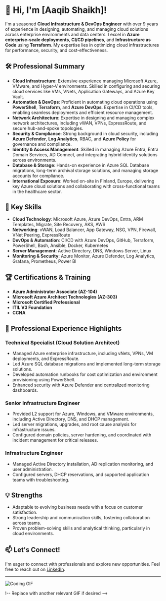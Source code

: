 
<!--#!(https://) --> <!-- Replace with a professional-themed GIF link -->

# 👋 Hi, I'm [Aaqib Shaikh]!

I'm a seasoned **Cloud Infrastructure & DevOps Engineer** with over 9 years of experience in designing, automating, and managing cloud solutions across enterprise environments and data centers. I excel in **Azure enterprise-scale deployments**, **CI/CD pipelines**, and **Infrastructure as Code** using **Terraform**. My expertise lies in optimizing cloud infrastructures for performance, security, and cost-effectiveness.

## 🛠 Professional Summary

- **Cloud Infrastructure**: Extensive experience managing Microsoft Azure, VMware, and Hyper-V environments. Skilled in configuring and securing cloud services like VMs, VNets, Application Gateways, and Azure Key Vault.
- **Automation & DevOps**: Proficient in automating cloud operations using **PowerShell**, **Terraform**, and **Azure DevOps**. Expertise in CI/CD tools, enabling seamless deployments and efficient resource management.
- **Network Architecture**: Expertise in designing and managing complex network architectures, including vWAN, VPNs, ExpressRoute, and secure hub-and-spoke topologies.
- **Security & Compliance**: Strong background in cloud security, including **Azure Defender**, **Log Analytics**, RBAC, and **Azure Policy** for governance and compliance.
- **Identity & Access Management**: Skilled in managing Azure Entra, Entra Domain Services, AD Connect, and integrating hybrid identity solutions across environments.
- **Database & Storage**: Hands-on experience in Azure SQL Database migrations, long-term archival storage solutions, and managing storage accounts for compliance.
- **International Exposure**: Worked on-site in Finland, Europe, delivering key Azure cloud solutions and collaborating with cross-functional teams in the healthcare sector.

## 🌟 Key Skills

- **Cloud Technology**: Microsoft Azure, Azure DevOps, Entra, ARM Templates, Migrate, Site Recovery, AKS, AWS
- **Networking**: vWAN, Load Balancer, App Gateway, NSG, VPN, Firewall, VNet Peering, ExpressRoute
- **DevOps & Automation**: CI/CD with Azure DevOps, GitHub, Terraform, PowerShell, Bash, Ansible, Docker, Kubernetes
- **Server Management**: Active Directory, DNS, Windows Server, Linux
- **Monitoring & Security**: Azure Monitor, Azure Defender, Log Analytics, Grafana, Prometheus, Power BI

## 🏆 Certifications & Training

- **Azure Administrator Associate (AZ-104)**
- **Microsoft Azure Architect Technologies (AZ-303)**
- **Microsoft Certified Professional**
- **ITIL V3 Foundation**
- **CCNA**

## 🎯 Professional Experience Highlights

### Technical Specialist (Cloud Solution Architect)
- Managed Azure enterprise infrastructure, including vNets, VPNs, VM deployments, and ExpressRoute.
- Led Azure SQL database migrations and implemented long-term storage solutions.
- Developed automation runbooks for cost optimization and environment provisioning using PowerShell.
- Enhanced security with Azure Defender and centralized monitoring dashboards.

### Senior Infrastructure Engineer
- Provided L2 support for Azure, Windows, and VMware environments, including Active Directory, DNS, and DHCP management.
- Led server migrations, upgrades, and root cause analysis for infrastructure issues.
- Configured domain policies, server hardening, and coordinated with incident management for critical releases.

### Infrastructure Engineer
- Managed Active Directory installation, AD replication monitoring, and user administration.
- Configured servers, DHCP reservations, and supported application teams with troubleshooting.

## 💡 Strengths

- Adaptable to evolving business needs with a focus on customer satisfaction.
- Strong leadership and communication skills, fostering collaboration across teams.
- Proven problem-solving skills and analytical thinking, particularly in cloud environments.

## 📫 Let's Connect!

I'm eager to connect with professionals and explore new opportunities. Feel free to reach out on [LinkedIn](https://www.linkedin.com/in/aaqib-shaikh-0a249aa8).

---

![Coding GIF](https://) <!-- Replace with another relevant GIF if desired -->

!-- Replace with another relevant GIF if desired -->


